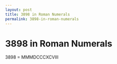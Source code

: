 ```yaml
---
layout: post
title: 3898 in Roman Numerals
permalink: 3898-in-roman-numerals
---
```


# 3898 in Roman Numerals

3898 = MMMDCCCXCVIII
